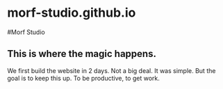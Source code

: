 # morf-studio.github.io
#Morf Studio
## This is where the magic happens.
We first build the website in 2 days. Not a big deal. It was simple.
But the goal is to keep this up. To be productive, to get work.
